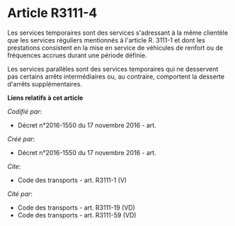 # Article R3111-4

Les services temporaires sont des services s'adressant à la même clientèle que les services réguliers mentionnés à l'article
R. 3111-1 et dont les prestations consistent en la mise en service de véhicules de renfort ou de fréquences accrues durant
une période définie. 

Les services parallèles sont des services temporaires qui ne desservent pas certains arrêts intermédiaires ou, au contraire,
comportent la desserte d'arrêts supplémentaires.

**Liens relatifs à cet article**

_Codifié par_:

  - Décret n°2016-1550 du 17 novembre 2016 - art.

_Créé par_:

  - Décret n°2016-1550 du 17 novembre 2016 - art.

_Cite_:

  - Code des transports - art. R3111-1 (V)

_Cité par_:

  - Code des transports - art. R3111-19 (VD)
  - Code des transports - art. R3111-59 (VD)
